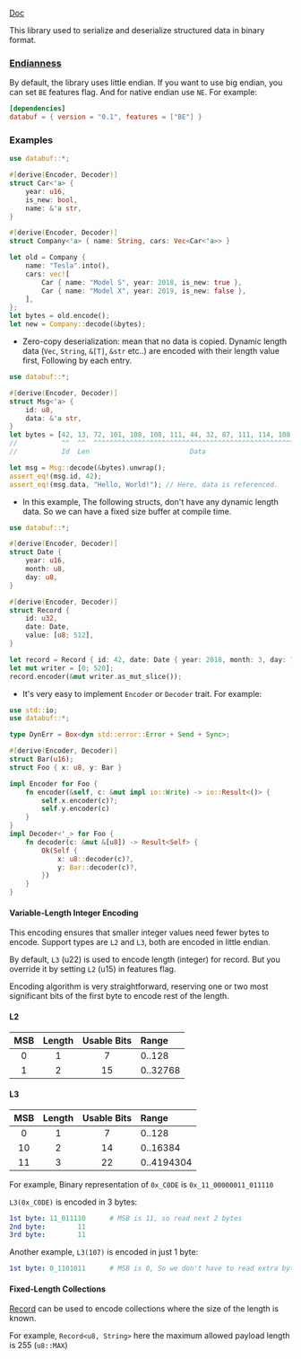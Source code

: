 [Doc](https://docs.rs/databuf/)

This library used to serialize and deserialize structured data in binary format.

### [Endianness](https://en.wikipedia.org/wiki/Endianness)

By default, the library uses little endian.
If you want to use big endian, you can set `BE` features flag. And for native endian use `NE`. For example:

```toml
[dependencies]
databuf = { version = "0.1", features = ["BE"] }
```

### Examples

```rust
use databuf::*;

#[derive(Encoder, Decoder)]
struct Car<'a> {
    year: u16,
    is_new: bool,
    name: &'a str,
}

#[derive(Encoder, Decoder)]
struct Company<'a> { name: String, cars: Vec<Car<'a>> }

let old = Company {
    name: "Tesla".into(),
    cars: vec![
        Car { name: "Model S", year: 2018, is_new: true },
        Car { name: "Model X", year: 2019, is_new: false },
    ],
};
let bytes = old.encode();
let new = Company::decode(&bytes);
```

- Zero-copy deserialization: mean that no data is copied. Dynamic length data (`Vec`, `String`, `&[T]`, `&str` etc..) are encoded with their length value first, Following by each entry.
    
```rust
use databuf::*;

#[derive(Encoder, Decoder)]
struct Msg<'a> {
    id: u8,
    data: &'a str,
}
let bytes = [42, 13, 72, 101, 108, 108, 111, 44, 32, 87, 111, 114, 108, 100, 33];
//           ^^  ^^  ^^^^^^^^^^^^^^^^^^^^^^^^^^^^^^^^^^^^^^^^^^^^^^^^^^^^^^^^^^
//           Id  Len                         Data

let msg = Msg::decode(&bytes).unwrap();
assert_eq!(msg.id, 42);
assert_eq!(msg.data, "Hello, World!"); // Here, data is referenced.
```

- In this example, The following structs, don't have any dynamic length data. So we can have a fixed size buffer at compile time.

```rust
use databuf::*;

#[derive(Encoder, Decoder)]
struct Date {
    year: u16,
    month: u8,
    day: u8,
}

#[derive(Encoder, Decoder)]
struct Record {
    id: u32,
    date: Date,
    value: [u8; 512],
}

let record = Record { id: 42, date: Date { year: 2018, month: 3, day: 7 }, value: [1; 512] };
let mut writer = [0; 520];
record.encoder(&mut writer.as_mut_slice());
```

- It's very easy to implement `Encoder` or `Decoder` trait. For example:

```rust
use std::io;
use databuf::*;

type DynErr = Box<dyn std::error::Error + Send + Sync>;

#[derive(Encoder, Decoder)]
struct Bar(u16);
struct Foo { x: u8, y: Bar }

impl Encoder for Foo {
    fn encoder(&self, c: &mut impl io::Write) -> io::Result<()> {
        self.x.encoder(c)?;
        self.y.encoder(c)
    }
}
impl Decoder<'_> for Foo {
    fn decoder(c: &mut &[u8]) -> Result<Self> {
        Ok(Self {
            x: u8::decoder(c)?,
            y: Bar::decoder(c)?,
        })
    }
}
```

#### Variable-Length Integer Encoding

This encoding ensures that smaller integer values need fewer bytes to encode. Support types are `L2` and `L3`, both are encoded in little endian.

By default, `L3` (u22) is used to encode length (integer) for record. But you override it by setting `L2` (u15) in features flag.
 
Encoding algorithm is very straightforward, reserving one or two most significant bits of the first byte to encode rest of the length.

#### L2

|  MSB  | Length | Usable Bits | Range    |
| :---: | :----: | :---------: | :------- |
|   0   |   1    |      7      | 0..128   |
|   1   |   2    |     15      | 0..32768 |

#### L3

|  MSB  | Length | Usable Bits | Range      |
| :---: | :----: | :---------: | :--------- |
|   0   |   1    |      7      | 0..128     |
|  10   |   2    |     14      | 0..16384   |
|  11   |   3    |     22      | 0..4194304 |

 
For example, Binary representation of `0x_C0DE` is `0x_11_00000011_011110`
 
`L3(0x_C0DE)` is encoded in 3 bytes:
 
```yml
1st byte: 11_011110      # MSB is 11, so read next 2 bytes
2nd byte:        11
3rd byte:        11
```

Another example, `L3(107)` is encoded in just 1 byte:

```yml
1st byte: 0_1101011      # MSB is 0, So we don't have to read extra bytes.
```

#### Fixed-Length Collections

[Record](https://docs.rs/databuf/latest/databuf/struct.Record.html) can be used to 
encode collections where the size of the length is known. 

For example, `Record<u8, String>` here the maximum allowed payload length is 255 (`u8::MAX`)
